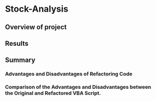 # Stock-Analysis
## Overview of project
## Results
## Summary
### Advantages and Disadvantages of Refactoring Code
### Comparison of the Advantages and Disadvantages between the Original and Refactored VBA Script.
